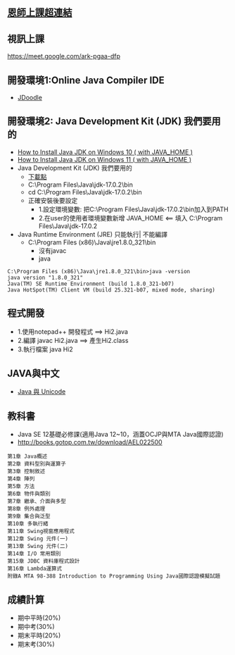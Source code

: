 ## [恩師上課超連結](https://github.com/MyDearGreatTeacher/2022_1_courses)

## 視訊上課

https://meet.google.com/ark-pgaa-dfp

## 開發環境1:Online Java Compiler IDE

- [JDoodle](https://www.jdoodle.com/online-java-compiler/)

## 開發環境2: Java Development Kit (JDK) 我們要用的
- [How to Install Java JDK on Windows 10 ( with JAVA_HOME )](https://www.youtube.com/watch?v=IJ-PJbvJBGs&ab_channel=ProgrammingKnowledge)
- [How to Install Java JDK on Windows 11 ( with JAVA_HOME )](https://www.youtube.com/watch?v=VTzzmqNwGzM&ab_channel=ProgrammingKnowledge)
- Java Development Kit (JDK) 我們要用的
  - [下載點](https://www.java.com/en/download/help/develop.html)
  - C:\Program Files\Java\jdk-17.0.2\bin
  - cd C:\Program Files\Java\jdk-17.0.2\bin
  - 正確安裝後要設定
    - 1.設定環境變數: 把C:\Program Files\Java\jdk-17.0.2\bin加入到PATH
    - 2.在user的使用者環境變數新增 JAVA_HOME  <== 填入  C:\Program Files\Java\jdk-17.0.2
- Java Runtime Environment (JRE) 只能執行| 不能編譯
  - C:\Program Files (x86)\Java\jre1.8.0_321\bin
    - 沒有javac
    - java
```
C:\Program Files (x86)\Java\jre1.8.0_321\bin>java -version
java version "1.8.0_321"
Java(TM) SE Runtime Environment (build 1.8.0_321-b07)
Java HotSpot(TM) Client VM (build 25.321-b07, mixed mode, sharing)
```
## 程式開發
- 1.使用notepad++ 開發程式 ==> Hi2.java
- 2.編譯  javac Hi2.java  ==> 產生Hi2.class
- 3.執行檔案  java Hi2


## JAVA與中文

- [Java 與 Unicode](https://ithelp.ithome.com.tw/articles/10082051)

## 教科書

- Java SE 12基礎必修課(適用Java 12~10，涵蓋OCJP與MTA Java國際認證)
- http://books.gotop.com.tw/download/AEL022500

```
第1章 Java概述
第2章 資料型別與運算子
第3章 控制敘述
第4章 陣列
第5章 方法
第6章 物件與類別
第7章 繼承、介面與多型
第8章 例外處理
第9章 集合與泛型
第10章 多執行緒
第11章 Swing視窗應用程式
第12章 Swing 元件(一)
第13章 Swing 元件(二)
第14章 I/O 常用類別
第15章 JDBC 資料庫程式設計
第16章 Lambda運算式
附錄A MTA 98-388 Introduction to Programming Using Java國際認證模擬試題
```

## 成績計算

- 期中平時(20%)
- 期中考(30%)
- 期末平時(20%)
- 期末考(30%)
